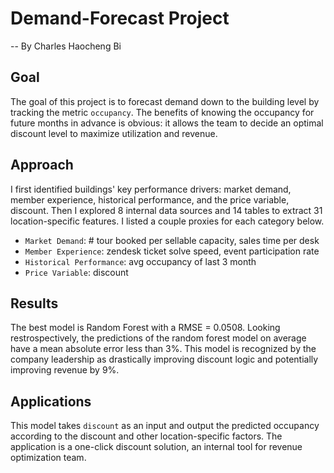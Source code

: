 # Demand-Forecast Project

-- By Charles Haocheng Bi

## Goal
The goal of this project is to forecast demand down to the building level by tracking the metric `occupancy`. The benefits of knowing the occupancy for future months in advance is obvious: it allows the team to decide an optimal discount level to maximize utilization and revenue. 

## Approach
I first identified buildings' key performance drivers: market demand, member experience, historical performance, and the price variable, discount. Then I explored 8 internal data sources and 14 tables to extract 31 location-specific features. I listed a couple proxies for each category below.

  * `Market Demand`: # tour booked per sellable capacity, sales time per desk
  * `Member Experience`: zendesk ticket solve speed, event participation rate
  * `Historical Performance`: avg occupancy of last 3 month
  * `Price Variable`: discount

## Results
The best model is Random Forest with a RMSE = 0.0508. Looking restrospectively, the predictions of the random forest model on average have a mean absolute error less than 3%. This model is recognized by the company leadership as drastically improving discount logic and potentially improving revenue by 9%.

## Applications
This model takes `discount` as an input and output the predicted occupancy according to the discount and other location-specific factors. The application is a one-click discount solution, an internal tool for revenue optimization team.


